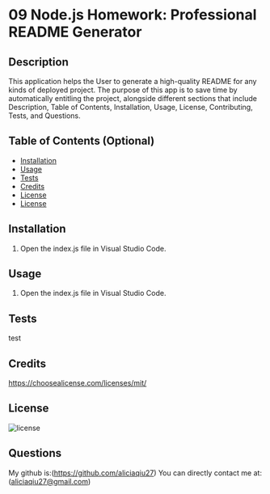 
<h1> 09 Node.js Homework: Professional README Generator </h1>
  
## Description
This application helps the User to generate a high-quality README for any kinds of deployed project. The purpose of this app is to save time by automatically entitling the project, alongside different sections that include Description, Table of Contents, Installation, Usage, License, Contributing, Tests, and Questions.

## Table of Contents (Optional)
* [Installation](#Installation)
* [Usage](#Usage)
* [Tests](#Tests)
* [Credits](#Credits)
* [License](#License)
* [License](#Questions)

## Installation
1) Open the index.js file in Visual Studio Code.
    
## Usage 
1) Open the index.js file in Visual Studio Code.

## Tests
test

## Credits
https://choosealicense.com/licenses/mit/

## License
![license](https://img.shields.io/badge/License-Apache-brightgreen)

## Questions
My github is:(https://github.com/aliciaqiu27)
You can directly contact me at: (aliciaqiu27@gmail.com)
